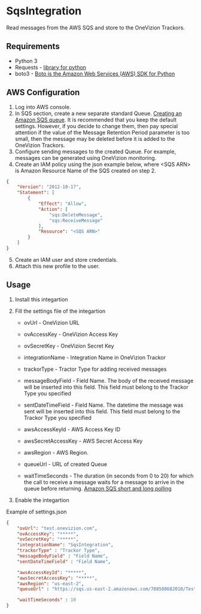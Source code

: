 # SqsIntegration

Read messages from the AWS SQS and store to the OneVizion Trackors.

## Requirements
- Python 3
- Requests - [library for python](https://requests.readthedocs.io/en/master/)
- boto3 - [Boto is the Amazon Web Services (AWS) SDK for Python](https://boto3.amazonaws.com/v1/documentation/api/latest/index.html)

## AWS Configuration
1. Log into AWS console.
2. In SQS section, create a new separate standard Queue. [Creating an Amazon SQS queue](https://docs.aws.amazon.com/AWSSimpleQueueService/latest/SQSDeveloperGuide/sqs-create-queue.html). It is recommended that you keep the default settings.
However, if you decide to change them, then pay special attention if the value of the Message Retention Period parameter is too small, then the message may be deleted before it is added to the OneVizion Trackors.
3. Configure sending messages to the created Queue. For example, messages can be generated using OneVizion monitoring.
4. Create an IAM policy using the json example below, where \<SQS ARN\> is Amazon Resource Name of the SQS created on step 2.

```json
{
    "Version": "2012-10-17",
    "Statement": [
        {
            "Effect": "Allow",
            "Action": [
                "sqs:DeleteMessage",
                "sqs:ReceiveMessage"
            ],
            "Resource": "<SQS ARN>"
        }
    ]
}
```

5. Create an IAM user and store credentials.
6. Attach this new profile to the user.


## Usage
1. Install this integartion
2. Fill the settings file of the integartion
   - ovUrl - OneVizion URL
   - ovAccessKey - OneVizion Access Key
   - ovSecretKey - OneVizion Secret Key
   - integrationName - Integration Name in OneVizion Trackor
   - trackorType - Tractor Type for adding received messages
   - messageBodyField - Field Name. The body of the received message will be inserted into this field. This field must belong to the Trackor Type you specified
   - sentDateTimeField - Field Name. The datetime the message was sent will be inserted into this field. This field must belong to the Trackor Type you specified 

   - awsAccessKeyId - AWS Access Key ID
   - awsSecretAccessKey - AWS Secret Access Key
   - awsRegion - AWS Region.
   - queueUrl - URL of created Queue
   
   - waitTimeSeconds - The duration (in seconds from 0 to 20) for which the call to receive a message waits for a message to arrive in the queue before returning. [Amazon SQS short and long polling](https://docs.aws.amazon.com/AWSSimpleQueueService/latest/SQSDeveloperGuide/sqs-short-and-long-polling.html)
   
3. Enable the integartion

Example of settings.json

```json
{
    "ovUrl": "test.onevizion.com",
    "ovAccessKey": "*****",
    "ovSecretKey": "*****",
    "integrationName": "SqsIntegration",
    "trackorType" : "Trackor Type",
    "messageBodyField" : "Field Name",
    "sentDateTimeField" : "Field Name",

    "awsAccessKeyId": "*****",
    "awsSecretAccessKey": "*****",
    "awsRegion": "us-east-2",
    "queueUrl" : "https://sqs.us-east-2.amazonaws.com/788508682010/Test",

    "waitTimeSeconds" : 10
}
```